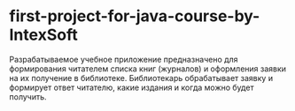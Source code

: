 # first-project-for-java-course-by-IntexSoft

Разрабатываемое учебное приложение предназначено для формирования читателем списка книг (журналов) и оформления заявки на их получение в библиотеке. Библиотекарь обрабатывает заявку и формирует ответ читателю, какие издания и когда можно будет получить.
